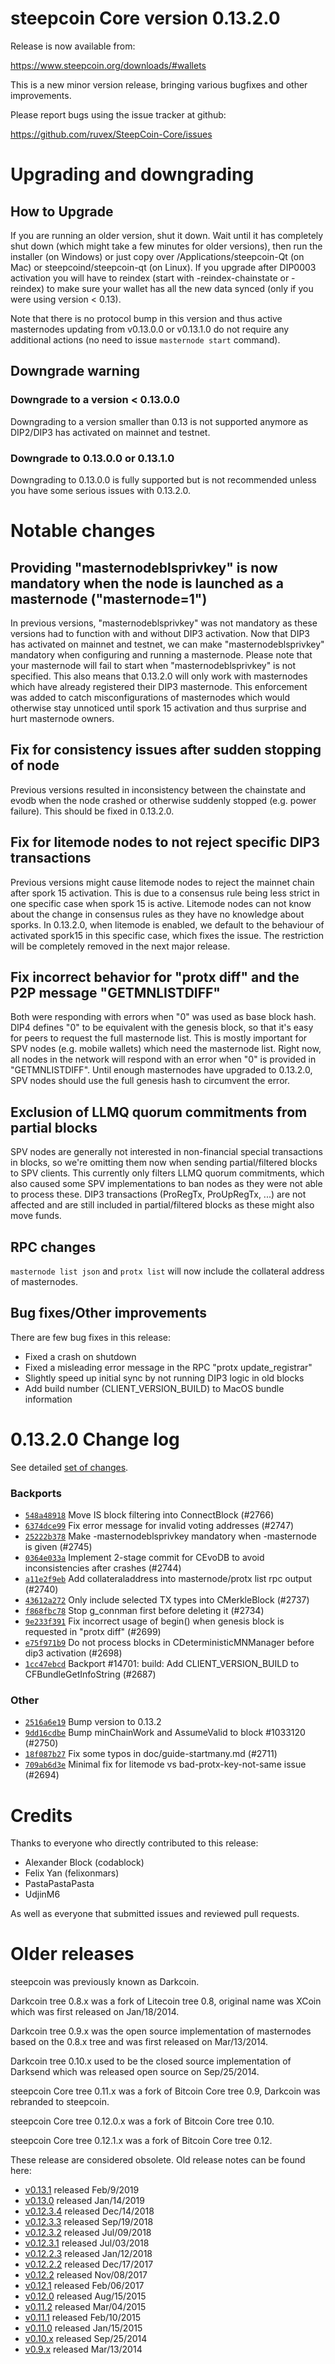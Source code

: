 steepcoin Core version 0.13.2.0
==========================

Release is now available from:

  <https://www.steepcoin.org/downloads/#wallets>

This is a new minor version release, bringing various bugfixes and other improvements.

Please report bugs using the issue tracker at github:

  <https://github.com/ruvex/SteepCoin-Core/issues>


Upgrading and downgrading
=========================

How to Upgrade
--------------

If you are running an older version, shut it down. Wait until it has completely
shut down (which might take a few minutes for older versions), then run the
installer (on Windows) or just copy over /Applications/steepcoin-Qt (on Mac) or
steepcoind/steepcoin-qt (on Linux). If you upgrade after DIP0003 activation you will
have to reindex (start with -reindex-chainstate or -reindex) to make sure
your wallet has all the new data synced (only if you were using version < 0.13).

Note that there is no protocol bump in this version and thus active masternodes
updating from v0.13.0.0 or v0.13.1.0 do not require any additional actions (no need to issue
`masternode start` command).

Downgrade warning
-----------------

### Downgrade to a version < 0.13.0.0

Downgrading to a version smaller than 0.13 is not supported anymore as DIP2/DIP3 has activated
on mainnet and testnet.

### Downgrade to 0.13.0.0 or 0.13.1.0

Downgrading to 0.13.0.0 is fully supported but is not recommended unless you have some serious issues with 0.13.2.0.

Notable changes
===============

Providing "masternodeblsprivkey" is now mandatory when the node is launched as a masternode ("masternode=1")
------------------------------------------------------------------------
In previous versions, "masternodeblsprivkey" was not mandatory as these versions had to function with and without DIP3
activation. Now that DIP3 has activated on mainnet and testnet, we can make "masternodeblsprivkey" mandatory when
configuring and running a masternode. Please note that your masternode will fail to start when "masternodeblsprivkey"
is not specified. This also means that 0.13.2.0 will only work with masternodes which have already registered their
DIP3 masternode. This enforcement was added to catch misconfigurations of masternodes which would otherwise stay
unnoticed until spork 15 activation and thus surprise and hurt masternode owners.

Fix for consistency issues after sudden stopping of node
--------------------------------------------------------
Previous versions resulted in inconsistency between the chainstate and evodb when the node crashed or otherwise suddenly
stopped (e.g. power failure). This should be fixed in 0.13.2.0. 

Fix for litemode nodes to not reject specific DIP3 transactions
---------------------------------------------------------------
Previous versions might cause litemode nodes to reject the mainnet chain after spork 15 activation. This is due to a
consensus rule being less strict in one specific case when spork 15 is active. Litemode nodes can not know about the
change in consensus rules as they have no knowledge about sporks. In 0.13.2.0, when litemode is enabled, we default to the
behaviour of activated spork15 in this specific case, which fixes the issue. The restriction will be completely removed
in the next major release.

Fix incorrect behavior for "protx diff" and the P2P message "GETMNLISTDIFF"
---------------------------------------------------------------------------
Both were responding with errors when "0" was used as base block hash. DIP4 defines "0" to be equivalent with the
genesis block, so that it's easy for peers to request the full masternode list.
This is mostly important for SPV nodes (e.g. mobile wallets) which need the masternode list. Right now, all nodes in
the network will respond with an error when "0" is provided in  "GETMNLISTDIFF". Until enough masternodes have upgraded
to 0.13.2.0, SPV nodes should use the full genesis hash to circumvent the error.

Exclusion of LLMQ quorum commitments from partial blocks
--------------------------------------------------------
SPV nodes are generally not interested in non-financial special transactions in blocks, so we're omitting them now when
sending partial/filtered blocks to SPV clients. This currently only filters LLMQ quorum commitments, which also caused
some SPV implementations to ban nodes as they were not able to process these. DIP3 transactions (ProRegTx, ProUpRegTx, ...)
are not affected and are still included in partial/filtered blocks as these might also move funds. 

RPC changes
-----------
`masternode list json` and `protx list` will now include the collateral address of masternodes.

Bug fixes/Other improvements
----------------------------
There are few bug fixes in this release:
- Fixed a crash on shutdown
- Fixed a misleading error message in the RPC "protx update_registrar"  
- Slightly speed up initial sync by not running DIP3 logic in old blocks
- Add build number (CLIENT_VERSION_BUILD) to MacOS bundle information 

 0.13.2.0 Change log
===================

See detailed [set of changes](https://github.com/ruvex/SteepCoin-Core/compare/v0.13.1.0...ruvex:v0.13.2.0).

### Backports

- [`548a48918`](https://github.com/ruvex/SteepCoin-Core/commit/548a48918) Move IS block filtering into ConnectBlock (#2766)
- [`6374dce99`](https://github.com/ruvex/SteepCoin-Core/commit/6374dce99) Fix error message for invalid voting addresses (#2747)
- [`25222b378`](https://github.com/ruvex/SteepCoin-Core/commit/25222b378) Make -masternodeblsprivkey mandatory when -masternode is given (#2745)
- [`0364e033a`](https://github.com/ruvex/SteepCoin-Core/commit/0364e033a) Implement 2-stage commit for CEvoDB to avoid inconsistencies after crashes (#2744)
- [`a11e2f9eb`](https://github.com/ruvex/SteepCoin-Core/commit/a11e2f9eb) Add collateraladdress into masternode/protx list rpc output (#2740)
- [`43612a272`](https://github.com/ruvex/SteepCoin-Core/commit/43612a272) Only include selected TX types into CMerkleBlock (#2737)
- [`f868fbc78`](https://github.com/ruvex/SteepCoin-Core/commit/f868fbc78) Stop g_connman first before deleting it (#2734)
- [`9e233f391`](https://github.com/ruvex/SteepCoin-Core/commit/9e233f391) Fix incorrect usage of begin() when genesis block is requested in "protx diff" (#2699)
- [`e75f971b9`](https://github.com/ruvex/SteepCoin-Core/commit/e75f971b9) Do not process blocks in CDeterministicMNManager before dip3 activation (#2698)
- [`1cc47ebcd`](https://github.com/ruvex/SteepCoin-Core/commit/1cc47ebcd) Backport #14701: build: Add CLIENT_VERSION_BUILD to CFBundleGetInfoString (#2687)

### Other

- [`2516a6e19`](https://github.com/ruvex/SteepCoin-Core/commit/2516a6e19) Bump version to 0.13.2
- [`9dd16cdbe`](https://github.com/ruvex/SteepCoin-Core/commit/9dd16cdbe) Bump minChainWork and AssumeValid to block #1033120 (#2750)
- [`18f087b27`](https://github.com/ruvex/SteepCoin-Core/commit/18f087b27) Fix some typos in doc/guide-startmany.md (#2711)
- [`709ab6d3e`](https://github.com/ruvex/SteepCoin-Core/commit/709ab6d3e) Minimal fix for litemode vs bad-protx-key-not-same issue (#2694)

Credits
=======

Thanks to everyone who directly contributed to this release:

- Alexander Block (codablock)
- Felix Yan (felixonmars)
- PastaPastaPasta
- UdjinM6

As well as everyone that submitted issues and reviewed pull requests.

Older releases
==============

steepcoin was previously known as Darkcoin.

Darkcoin tree 0.8.x was a fork of Litecoin tree 0.8, original name was XCoin
which was first released on Jan/18/2014.

Darkcoin tree 0.9.x was the open source implementation of masternodes based on
the 0.8.x tree and was first released on Mar/13/2014.

Darkcoin tree 0.10.x used to be the closed source implementation of Darksend
which was released open source on Sep/25/2014.

steepcoin Core tree 0.11.x was a fork of Bitcoin Core tree 0.9,
Darkcoin was rebranded to steepcoin.

steepcoin Core tree 0.12.0.x was a fork of Bitcoin Core tree 0.10.

steepcoin Core tree 0.12.1.x was a fork of Bitcoin Core tree 0.12.

These release are considered obsolete. Old release notes can be found here:

- [v0.13.1](https://github.com/ruvex/SteepCoin-Core/blob/master/doc/release-notes/steepcoin/release-notes-0.13.1.md) released Feb/9/2019
- [v0.13.0](https://github.com/ruvex/SteepCoin-Core/blob/master/doc/release-notes/steepcoin/release-notes-0.13.0.md) released Jan/14/2019
- [v0.12.3.4](https://github.com/ruvex/SteepCoin-Core/blob/master/doc/release-notes/steepcoin/release-notes-0.12.3.4.md) released Dec/14/2018
- [v0.12.3.3](https://github.com/ruvex/SteepCoin-Core/blob/master/doc/release-notes/steepcoin/release-notes-0.12.3.3.md) released Sep/19/2018
- [v0.12.3.2](https://github.com/ruvex/SteepCoin-Core/blob/master/doc/release-notes/steepcoin/release-notes-0.12.3.2.md) released Jul/09/2018
- [v0.12.3.1](https://github.com/ruvex/SteepCoin-Core/blob/master/doc/release-notes/steepcoin/release-notes-0.12.3.1.md) released Jul/03/2018
- [v0.12.2.3](https://github.com/ruvex/SteepCoin-Core/blob/master/doc/release-notes/steepcoin/release-notes-0.12.2.3.md) released Jan/12/2018
- [v0.12.2.2](https://github.com/ruvex/SteepCoin-Core/blob/master/doc/release-notes/steepcoin/release-notes-0.12.2.2.md) released Dec/17/2017
- [v0.12.2](https://github.com/ruvex/SteepCoin-Core/blob/master/doc/release-notes/steepcoin/release-notes-0.12.2.md) released Nov/08/2017
- [v0.12.1](https://github.com/ruvex/SteepCoin-Core/blob/master/doc/release-notes/steepcoin/release-notes-0.12.1.md) released Feb/06/2017
- [v0.12.0](https://github.com/ruvex/SteepCoin-Core/blob/master/doc/release-notes/steepcoin/release-notes-0.12.0.md) released Aug/15/2015
- [v0.11.2](https://github.com/ruvex/SteepCoin-Core/blob/master/doc/release-notes/steepcoin/release-notes-0.11.2.md) released Mar/04/2015
- [v0.11.1](https://github.com/ruvex/SteepCoin-Core/blob/master/doc/release-notes/steepcoin/release-notes-0.11.1.md) released Feb/10/2015
- [v0.11.0](https://github.com/ruvex/SteepCoin-Core/blob/master/doc/release-notes/steepcoin/release-notes-0.11.0.md) released Jan/15/2015
- [v0.10.x](https://github.com/ruvex/SteepCoin-Core/blob/master/doc/release-notes/steepcoin/release-notes-0.10.0.md) released Sep/25/2014
- [v0.9.x](https://github.com/ruvex/SteepCoin-Core/blob/master/doc/release-notes/steepcoin/release-notes-0.9.0.md) released Mar/13/2014

